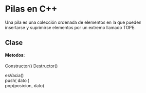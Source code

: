 # Pilas en C++

Una pila es una colección ordenada de 
elementos en la que pueden insertarse y 
suprimirse elementos por un extremo 
llamado TOPE. 

## Clase

#### Metodos:

Constructor()
Destructor()

esVacia()  
push( dato )  
pop(posicion, dato)  
